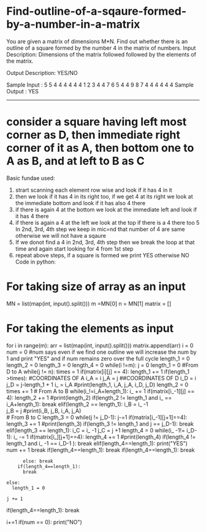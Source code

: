 # Find-outline-of-a-sqaure-formed-by-a-number-in-a-matrix
You are given a matrix of dimensions M*N. Find out whether there is an outline of a square formed by the number 4 in the matrix of numbers.
Input Description:
Dimensions of the matrix followed followed by the elements of the matrix.

Output Description:
YES/NO

Sample Input :
5 5
4 4 4 4 4
4 1 2 3 4
4 7 6 5 4
4 9 8 7 4
4 4 4 4 4
Sample Output :
YES
* ** * ** * * ** * * ** * * * ** * ** * * * * ** * ** *** * * * **  ** * * * ** * *  * * ** * * * * * ** * * * ** * * * ** * * * ** * * * 
# consider a square having left most corner as D, then immediate right corner of it as A, then bottom one to A as B, and at left to B as C 
Basic fundae used:
1) strart scanning each element row wise and look if it has 4 in it
2) then we look if it has 4 in its right too, if we get 4 at its right we look at the immediate bottom and look if it has also 4 there
3) if there is again 4 at the bottom we look at the immediate left and look if it has 4 there
4) if there is again a 4 at the left we look at the top if there is a 4 there too
5 In 2nd, 3rd, 4th step we keep in mic=nd that number of 4 are same otherwise we will not have a sqaure
6) If we donot find a 4 in 2nd, 3rd, 4th step then we break the loop at that time and again start looking for 4 from 1st step
7) repeat above steps, if a square is formed we print YES otherwise NO
Code in python:
# For taking size of array as an input
MN = list(map(int, input().split()))
m =MN[0]
n = MN[1]
matrix = []
# For taking the elements as input
for i in range(m):
  arr = list(map(int, input().split()))
  matrix.append(arr)
i = 0
num = 0
#num says even if we find one outline we will increase the num by 1 and print "YES" and if num remains zero over the full cycle 
length_1 = 0
length_2 = 0
length_3 = 0
length_4 = 0
while(i !=m):
  j = 0
  length_1 = 0
  #From D to A
  while(j != n):
    times = 1
    if(matrix[i][j] == 4):
      length_1 += 1 
      if(length_1 >times):
        #COORDINATES OF A
        i_A = i
        j_A = j
        ##COORDINATES OF D
        i_D = i
        j_D = j-length_1 + 1
        i_ = i_A
        #print(length_1, i_A, j_A, i_D, j_D)
        length_2 = 0
        times += 1
        # From A to B
        while(i_!=i_A+length_1):
          i_ += 1
          if(matrix[i_-1][j] == 4):
            length_2 += 1
            #print(length_2)
            if(length_2 != length_1 and i_ == i_A+length_1):
              break
            elif(length_2 == length_1):
              i_B = i_ -1  
              j_B = j
              #print(i_B, j_B, i_A, j_A)  
              # From B to C
              length_3 = 0
              while(j != j_D-1):
                j-=1
                if(matrix[i_-1][j+1]==4):
                  length_3 += 1
                  #print(length_3)
                  if(length_3 != length_1 and j == j_D-1):
                    break 
                  elif(length_3 == length_1):
                    i_C = i_ -1
                    j_C = j +1
                    length_4 = 0
                    while(i_ -1!= i_D-1):
                      i_ -= 1
                      if(matrix[i_][j+1]==4):
                        length_4 += 1
                        #print(length_4)
                        if(length_4 != length_1 and i_ -1 == i_D-1 ):
                          break
                        elif(length_4==length_1):
                          print("YES")
                          num += 1
                          break
                    if(length_4==length_1):
                      break
              if(length_4==length_1):
                break

          else: break
        if(length_4==length_1):
          break       
      
    else:
      length_1 = 0
      
    j += 1
  if(length_4==length_1):
    break  

  i+=1
if(num == 0):
  print("NO")
